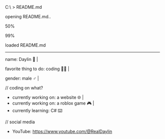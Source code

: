 C:\ > README.md

opening README.md..

50%

99%

loaded README.md

----------------

name: Daylin 👨 |

favorite thing to do: coding 👩‍💻 |

gender: male ♂ |

// coding on what?

- currently working on: a website 🌐 |
- currently working on: a roblox game 🎮 |
- currently learning: C# ⌨️

// social media

- YouTube: https://www.youtube.com/@RealDaylin
